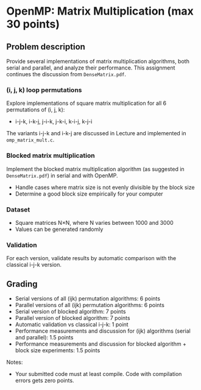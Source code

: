 # OpenMP: Matrix Multiplication (max 30 points)

## Problem description
Provide several implementations of matrix multiplication algorithms, both serial and parallel, and analyze their performance. This assignment continues the discussion from `DenseMatrix.pdf`.

### (i, j, k) loop permutations
Explore implementations of square matrix multiplication for all 6 permutations of (i, j, k):
- i-j-k, i-k-j, j-i-k, j-k-i, k-i-j, k-j-i

The variants i-j-k and i-k-j are discussed in Lecture and implemented in `omp_matrix_mult.c`.

### Blocked matrix multiplication
Implement the blocked matrix multiplication algorithm (as suggested in `DenseMatrix.pdf`) in serial and with OpenMP.
- Handle cases where matrix size is not evenly divisible by the block size
- Determine a good block size empirically for your computer

### Dataset
- Square matrices N×N, where N varies between 1000 and 3000
- Values can be generated randomly

### Validation
For each version, validate results by automatic comparison with the classical i-j-k version.

## Grading
- Serial versions of all (ijk) permutation algorithms: 6 points
- Parallel versions of all (ijk) permutation algorithms: 6 points
- Serial version of blocked algorithm: 7 points
- Parallel version of blocked algorithm: 7 points
- Automatic validation vs classical i-j-k: 1 point
- Performance measurements and discussion for (ijk) algorithms (serial and parallel): 1.5 points
- Performance measurements and discussion for blocked algorithm + block size experiments: 1.5 points

Notes:
- Your submitted code must at least compile. Code with compilation errors gets zero points.
